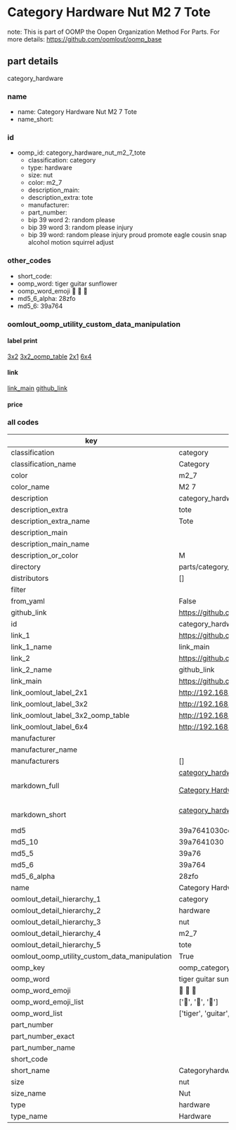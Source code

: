 # Category Hardware Nut M2 7 Tote  

note: This is part of OOMP the Oopen Organization Method For Parts. For more details: https://github.com/oomlout/oomp_base

##  part details



category_hardware

### name
* name: Category Hardware Nut M2 7 Tote
* name_short: 
### id
* oomp_id: category_hardware_nut_m2_7_tote
  * classification: category
  * type: hardware
  * size: nut
  * color: m2_7
  * description_main: 
  * description_extra: tote
  * manufacturer: 
  * part_number: 
  * bip 39 word 2: random please
  * bip 39 word 3: random please injury
  * bip 39 word: random please injury proud promote eagle cousin snap alcohol motion squirrel adjust

### other_codes
* short_code: 
* oomp_word: tiger guitar sunflower
* oomp_word_emoji :tiger: :guitar: :sunflower:
* md5_6_alpha: 28zfo
* md5_6: 39a764






### oomlout_oomp_utility_custom_data_manipulation
#### label print
[3x2](http://192.168.1.245:1112/?label=oomp%2028zfo)
[3x2_oomp_table](http://192.168.1.107:1112/?label=oomp%2028zfo)
[2x1](http://192.168.1.242:1112/?label=oomp%2028zfo)
[6x4](http://192.168.1.55:1112/?label=oomp%2028zfo)    

#### link

[link_main](https://github.com/oomlout/oomlout_oomp_current_version_messy/tree/main/parts/category_hardware_nut_m2_7_tote) [github_link](https://github.com/oomlout/oomlout_oomp_part_src/tree/main/parts/category_hardware_nut_m2_7_tote)                             

#### price







### all codes 
| key | value |  
| --- | --- |  
| classification | category |  
| classification_name | Category |  
| color | m2_7 |  
| color_name | M2 7 |  
| description | category_hardware |  
| description_extra | tote |  
| description_extra_name | Tote |  
| description_main |  |  
| description_main_name |  |  
| description_or_color | M  |  
| directory | parts/category_hardware_nut_m2_7_tote |  
| distributors | [] |  
| filter |  |  
| from_yaml | False |  
| github_link | https://github.com/oomlout/oomlout_oomp_part_src/tree/main/parts/category_hardware_nut_m2_7_tote |  
| id | category_hardware_nut_m2_7_tote |  
| link_1 | https://github.com/oomlout/oomlout_oomp_current_version_messy/tree/main/parts/category_hardware_nut_m2_7_tote |  
| link_1_name | link_main |  
| link_2 | https://github.com/oomlout/oomlout_oomp_part_src/tree/main/parts/category_hardware_nut_m2_7_tote |  
| link_2_name | github_link |  
| link_main | https://github.com/oomlout/oomlout_oomp_current_version_messy/tree/main/parts/category_hardware_nut_m2_7_tote |  
| link_oomlout_label_2x1 | http://192.168.1.242:1112/?label=oomp%2028zfo |  
| link_oomlout_label_3x2 | http://192.168.1.245:1112/?label=oomp%2028zfo |  
| link_oomlout_label_3x2_oomp_table | http://192.168.1.107:1112/?label=oomp%2028zfo |  
| link_oomlout_label_6x4 | http://192.168.1.55:1112/?label=oomp%2028zfo |  
| manufacturer |  |  
| manufacturer_name |  |  
| manufacturers | [] |  
| markdown_full | [category_hardware_nut_m2_7_tote](https://github.com/oomlout/oomlout_oomp_current_version_messy/tree/main/parts/category_hardware_nut_m2_7_tote)<br>[](https://github.com/oomlout/oomlout_oomp_current_version_messy/tree/main/parts/category_hardware_nut_m2_7_tote)<br>[Category Hardware Nut M2 7 Tote](https://github.com/oomlout/oomlout_oomp_current_version_messy/tree/main/parts/category_hardware_nut_m2_7_tote)<br><br> |  
| markdown_short | [category_hardware_nut_m2_7_tote](https://github.com/oomlout/oomlout_oomp_current_version_messy/tree/main/parts/category_hardware_nut_m2_7_tote)<br><br> |  
| md5 | 39a7641030cd462d14561acce8699d8d |  
| md5_10 | 39a7641030 |  
| md5_5 | 39a76 |  
| md5_6 | 39a764 |  
| md5_6_alpha | 28zfo |  
| name | Category Hardware Nut M2 7 Tote |  
| oomlout_detail_hierarchy_1 | category |  
| oomlout_detail_hierarchy_2 | hardware |  
| oomlout_detail_hierarchy_3 | nut |  
| oomlout_detail_hierarchy_4 | m2_7 |  
| oomlout_detail_hierarchy_5 | tote |  
| oomlout_oomp_utility_custom_data_manipulation | True |  
| oomp_key | oomp_category_hardware_nut_m2_7_tote |  
| oomp_word | tiger guitar sunflower |  
| oomp_word_emoji | :tiger: :guitar: :sunflower: |  
| oomp_word_emoji_list | [':tiger:', ':guitar:', ':sunflower:'] |  
| oomp_word_list | ['tiger', 'guitar', 'sunflower'] |  
| part_number |  |  
| part_number_exact |  |  
| part_number_name |  |  
| short_code |  |  
| short_name | Categoryhardware |  
| size | nut |  
| size_name | Nut |  
| type | hardware |  
| type_name | Hardware |  
